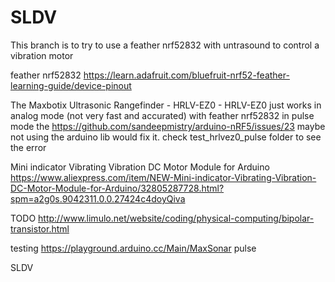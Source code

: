 SLDV
====
This branch is to try to use a feather nrf52832 with untrasound to control
a vibration motor

feather nrf52832
https://learn.adafruit.com/bluefruit-nrf52-feather-learning-guide/device-pinout

The 
Maxbotix Ultrasonic Rangefinder - HRLV-EZ0 - HRLV-EZ0
just works in analog mode (not very fast and accurated) with feather nrf52832
in pulse mode the https://github.com/sandeepmistry/arduino-nRF5/issues/23
maybe not using the arduino lib would fix it.
check test_hrlvez0_pulse folder to see the error

Mini indicator Vibrating Vibration DC Motor Module for Arduino
https://www.aliexpress.com/item/NEW-Mini-indicator-Vibrating-Vibration-DC-Motor-Module-for-Arduino/32805287728.html?spm=a2g0s.9042311.0.0.27424c4doyQiva

TODO 
http://www.limulo.net/website/coding/physical-computing/bipolar-transistor.html

testing https://playground.arduino.cc/Main/MaxSonar pulse 


SLDV
